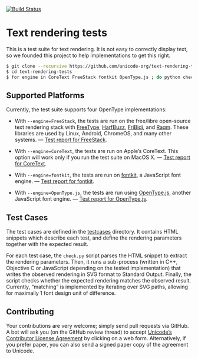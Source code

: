 [![Build Status](https://travis-ci.org/unicode-org/text-rendering-tests.svg)](https://travis-ci.org/unicode-org/text-rendering-tests)

# Text rendering tests

This is a test suite for text rendering. It is not easy to correctly
display text, so we founded this project to help implementations to
get this right.

```bash
$ git clone --recursive https://github.com/unicode-org/text-rendering-tests.git
$ cd text-rendering-tests
$ for engine in CoreText FreeStack fontkit OpenType.js ; do python check.py --engine=$engine --out=reports/$engine.html  ; done
```


## Supported Platforms

Currently, the test suite supports four OpenType implementations:

* With `--engine=FreeStack`, the tests are run on the free/libre
open-source text rendering stack with [FreeType](https://www.freetype.org/),
[HarfBuzz](https://www.freedesktop.org/wiki/Software/HarfBuzz/),
[FriBidi](https://www.fribidi.org/),
and [Raqm](https://github.com/HOST-Oman/libraqm). These libraries
are used by Linux, Android, ChromeOS, and many other systems.
— [Test report for FreeStack](https://rawgit.com/unicode-org/text-rendering-tests/master/reports/FreeStack.html).

* With `--engine=CoreText`, the tests are run on Apple’s CoreText.
This option will work only if you run the test suite on MacOS X.
— [Test report for CoreText](https://rawgit.com/unicode-org/text-rendering-tests/master/reports/CoreText.html).

* With `--engine=fontkit`, the tests are run on
[fontkit](http://github.com/devongovett/fontkit), a JavaScript font engine.
— [Test report for fontkit](https://rawgit.com/unicode-org/text-rendering-tests/master/reports/fontkit.html).

* With `--engine=OpenType.js`, the tests are run using [OpenType.js](https://github.com/nodebox/opentype.js), another JavaScript font engine.
— [Test report for OpenType.js](https://rawgit.com/unicode-org/text-rendering-tests/master/reports/OpenType.js.html).


## Test Cases

The test cases are defined in the [testcases](testcases/) directory.
It contains HTML snippets which describe each test, and define the
rendering parameters together with the expected result.

For each test case, the `check.py` script parses the HTML snippet to
extract the rendering parameters. Then, it runs a sub-process (written
in C++, Objective C or JavaScript depending on the tested
implementation) that writes the observed rendering in SVG format to
Standard Output. Finally, the script checks whether the expected
rendering matches the observed result.  Currently, “matching” is
implemented by iterating over SVG paths, allowing for maximally 1 font
design unit of difference.


## Contributing

Your contributions are very welcome; simply send pull requests via
GitHub.  A bot will ask you (on the GitHub review thread) to accept
[Unicode’s Contributor License Agreement](unicode_cla.pdf) by clicking
on a web form. Alternatively, if you prefer paper, you can also send a
signed paper copy of the agreement to Unicode.
